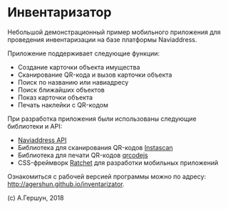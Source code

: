 # Инвентаризатор

Небольшой демонстрационный пример мобильного приложения для проведения инвентаризации на базе платформы Naviaddress.

Приложение поддерживает следующие функции:
* Создание карточки объекта имущества
* Сканирование QR-кода и вызов карточки объекта
* Поиск по названию или навиадресу
* Поиск ближайших объектов
* Показ карточки объекта
* Печать наклейки с QR-кодом

При разработка приложения были использованы следующие библиотеки и API:
* [Naviaddress API](https://developer.naviaddres.com)
* Библиотека для сканирования QR-кодов [Instascan](https://github.com/schmich/instascan)
* Библиотека для печати QR-кодов [qrcodejs](https://github.com/davidshimjs/qrcodejs)
* CSS-фреймворк [Ratchet](http://goratchet.com/) для разработки мобильных приложений

Ознакомиться с рабочей версией программы можно по адресу: http://agershun.github.io/inventarizator.

(c) А.Гершун, 2018
